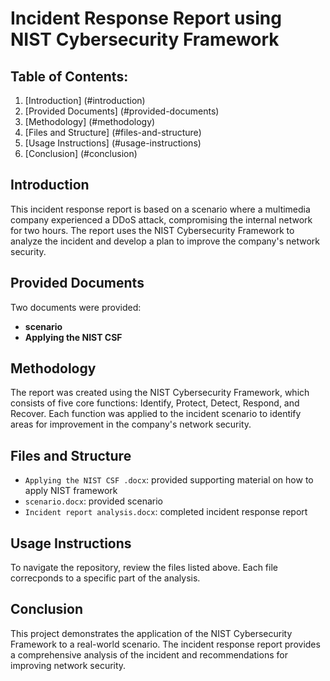 # Incident Response Report using NIST Cybersecurity Framework 

## Table of Contents:

1. [Introduction] (#introduction)
2. [Provided Documents] (#provided-documents)
3. [Methodology] (#methodology)
4. [Files and Structure] (#files-and-structure)
5. [Usage Instructions] (#usage-instructions)
6. [Conclusion] (#conclusion)
## Introduction
This incident response report is based on a scenario where a multimedia company experienced a DDoS attack, compromising the internal network for two hours. The report uses the NIST Cybersecurity Framework to analyze the incident and develop a plan to improve the company's network security.

## Provided Documents
Two documents were provided:
- **scenario**
- **Applying the NIST CSF**

## Methodology
The report was created using the NIST Cybersecurity Framework, which consists of five core functions: Identify, Protect, Detect, Respond, and Recover. Each function was applied to the incident scenario to identify areas for improvement in the company's network security.

## Files and Structure
- `Applying the NIST CSF .docx`: provided supporting material on how to apply NIST framework
- `scenario.docx`: provided scenario
- `Incident report analysis.docx`: completed incident response report

## Usage Instructions
To navigate the repository, review the files listed above. Each file correcponds to a specific part of the analysis.

## Conclusion
This project demonstrates the application of the NIST Cybersecurity Framework to a real-world scenario. The incident response report provides a comprehensive analysis of the incident and recommendations for improving network security.

